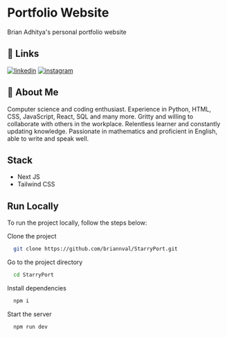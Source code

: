 # Portfolio Website

Brian Adhitya's personal portfolio website

## 🔗 Links

[![linkedin](https://img.shields.io/badge/linkedin-0A66C2?style=for-the-badge&logo=linkedin&logoColor=white)](https://www.linkedin.com/in/brian-valentino-b43b74262/)
[![instagram](https://img.shields.io/badge/instagram-DD2A7B?style=for-the-badge&logo=instagram&logoColor=white)](https://www.instagram.com/_brianval/)

## 🚀 About Me

Computer science and coding enthusiast. Experience in Python, HTML, CSS, JavaScript, React, SQL and many more. Gritty and willing to collaborate with others in the workplace. Relentless learner and constantly updating knowledge. Passionate in mathematics and proficient in English, able to write and speak well.

## Stack

- Next JS
- Tailwind CSS

## Run Locally

To run the project locally, follow the steps below:

Clone the project

```bash
  git clone https://github.com/briannval/StarryPort.git
```

Go to the project directory

```bash
  cd StarryPort
```

Install dependencies

```bash
  npm i
```

Start the server

```bash
  npm run dev
```
